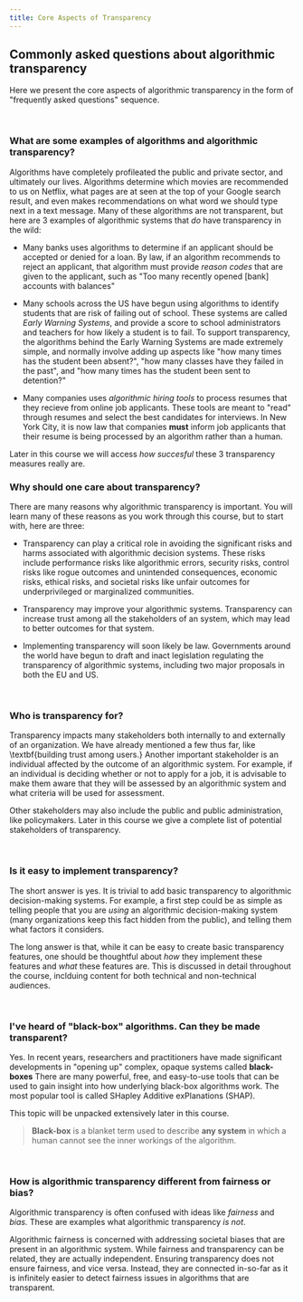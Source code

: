 ```yaml
---
title: Core Aspects of Transparency
---
```


## Commonly asked questions about algorithmic transparency

Here we present the core aspects of algorithmic transparency in the form of "frequently asked questions" sequence.

<br>

### What are some examples of algorithms and algorithmic transparency?

Algorithms have completely profileated the public and private sector, and ultimately our lives. Algorithms determine which movies are recommended to us on Netflix, what pages are at seen at the top of your Google search result, and even makes recommendations on what word we should type next in a text message. Many of these algorithms are not transparent, but here are 3 examples of algorithmic systems that _do_ have transparency in the wild:

- Many banks uses algorithms to determine if an applicant should be accepted or denied for a loan. By law, if an algorithm recommends to reject an applicant, that algorithm must provide _reason codes_ that are given to the applicant, such as "Too many recently opened \[bank\] accounts with balances"

- Many schools across the US have begun using algorithms to identify students that are risk of failing out of school. These systems are called _Early Warning Systems_, and provide a score to school administrators and teachers for how likely a student is to fail. To support transparency, the algorithms behind the Early Warning Systems are made extremely simple, and normally involve adding up aspects like "how many times has the student been absent?", "how many classes have they failed in the past", and "how many times has the student been sent to detention?"

- Many companies uses _algorithmic hiring tools_ to process resumes that they recieve from online job applicants. These tools are meant to "read" through resumes and select the best candidates for interviews. In New York City, it is now law that companies __must__ inform job applicants that their resume is being processed by an algorithm rather than a human.

Later in this course we will access _how succesful_ these 3 transparency measures really are.

### Why should one care about transparency?

There are many reasons why algorithmic transparency is important. You will learn many of these reasons as you work through this course, but to start with, here are three:

* Transparency can play a critical role in avoiding the significant risks and harms associated with algorithmic decision systems. These risks include performance risks like algorithmic errors, security risks, control risks like rogue outcomes and unintended consequences, economic risks, ethical risks, and societal risks like unfair outcomes for underprivileged or marginalized communities.

* Transparency may improve your algorithmic systems. Transparency can increase trust among all the stakeholders of an system, which may lead to better outcomes for that system.

* Implementing transparency will soon likely be law. Governments around the world have begun to draft and inact legislation regulating the transparency of algorithmic systems, including two major proposals in both the EU and US.

<br>

### Who is transparency for?

Transparency impacts many stakeholders both internally to and externally of an organization. We have already mentioned a few thus far, like \textbf{building trust among users.} Another important stakeholder is an individual affected by the outcome of an algorithmic system. For example, if an individual is deciding whether or not to apply for a job, it is advisable to make them aware that they will be assessed by an algorithmic system and what criteria will be used for assessment.

Other stakeholders may also include the public and public administration, like policymakers. Later in this course we give a complete list of potential stakeholders of transparency.

<br>

### Is it easy to implement transparency?

The short answer is yes. It is trivial to add basic transparency to algorithmic decision-making systems. For example, a first step could be as simple as telling people that you are *using* an algorithmic decision-making system (many organizations keep this fact hidden from the public), and telling them what factors it considers.

The long answer is that, while it can be easy to create basic transparency features, one should be thoughtful about _how_ they implement these features and _what_ these features are. This is discussed in detail throughout the course, inclduing content for both technical and non-technical audiences. 

<br>

### I've heard of "black-box" algorithms. Can they be made transparent?

Yes. In recent years, researchers and practitioners have made significant developments in "opening up" complex, opaque systems called **black-boxes** There are many powerful, free, and easy-to-use tools that can be used to gain insight into how underlying black-box algorithms work. The most popular tool is called SHapley Additive exPlanations (SHAP).

This topic will be unpacked extensively later in this course.

> **Black-box** is a blanket term used to describe __any system__ in which a human cannot see the inner workings of the algorithm.

<br>

### How is algorithmic transparency different from fairness or bias?

Algorithmic transparency is often confused with ideas like _fairness_ and _bias._ These are examples what algorithmic transparency _is not_.

Algorithmic fairness is concerned with addressing societal biases that are present in an algorithmic system. While fairness and transparency can be related, they are actually independent. Ensuring transparency does not ensure fairness, and vice versa. Instead, they are connected in-so-far as it is infinitely easier to detect fairness issues in algorithms that are transparent.